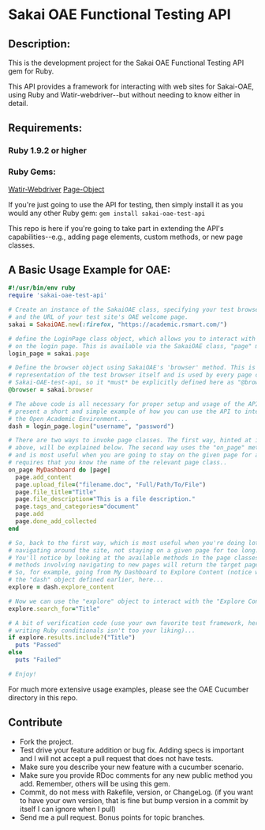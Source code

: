 # Sakai OAE Functional Testing API

## Description:

This is the development project for the Sakai OAE Functional Testing API gem for Ruby.

This API provides a framework for interacting with web sites for Sakai-OAE, using
Ruby and Watir-webdriver--but without needing to know either in detail.

## Requirements:

### Ruby 1.9.2 or higher

### Ruby Gems:
[Watir-Webdriver](http://www.watirwebdriver.com)
[Page-Object](https://github.com/cheezy/page-object)

If you're just going to use the API for testing, then simply install it as you would any other Ruby gem: `gem install sakai-oae-test-api`

This repo is here if you're going to take part in extending the API's capabilities--e.g., adding page elements, custom methods, or new page classes.

## A Basic Usage Example for OAE:

````ruby
#!/usr/bin/env ruby
require 'sakai-oae-test-api'

# Create an instance of the SakaiOAE class, specifying your test browser
# and the URL of your test site's OAE welcome page.
sakai = SakaiOAE.new(:firefox, "https://academic.rsmart.com/")

# define the LoginPage class object, which allows you to interact with elements
# on the login page. This is available via the SakaiOAE class, "page" method...
login_page = sakai.page

# Define the browser object using SakaiOAE's 'browser' method. This is Ruby/Watir's
# representation of the test browser itself and is used by every page class in the
# Sakai-OAE-test-api, so it *must* be explicitly defined here as "@browser"...
@browser = sakai.browser

# The above code is all necessary for proper setup and usage of the API. Below, we
# present a short and simple example of how you can use the API to interact with
# the Open Academic Environment...
dash = login_page.login("username", "password")

# There are two ways to invoke page classes. The first way, hinted at in the code
# above, will be explained below. The second way uses the "on_page" method,
# and is most useful when you are going to stay on the given page for a while. It
# requires that you know the name of the relevant page class..
on_page MyDashboard do |page|
  page.add_content
  page.upload_file=("filename.doc", "Full/Path/To/File")
  page.file_title="Title"
  page.file_description="This is a file description."
  page.tags_and_categories="document"
  page.add
  page.done_add_collected
end

# So, back to the first way, which is most useful when you're doing lots of quick
# navigating around the site, not staying on a given page for too long.
# You'll notice by looking at the available methods in the page classes that those
# methods involving navigating to new pages will return the target page's page class.
# So, for example, going from My Dashboard to Explore Content (notice we're using
# the "dash" object defined earlier, here...
explore = dash.explore_content

# Now we can use the "explore" object to interact with the "Explore Content" page...
explore.search_for="Title"

# A bit of verification code (use your own favorite test framework, here, if
# writing Ruby conditionals isn't too your liking)...
if explore.results.include?("Title")
  puts "Passed"
else
  puts "Failed"

# Enjoy!
````

For much more extensive usage examples, please see the OAE Cucumber directory in this repo.

## Contribute

* Fork the project.
* Test drive your feature addition or bug fix. Adding specs is important and I will not accept a pull request that does not have tests.
* Make sure you describe your new feature with a cucumber scenario.
* Make sure you provide RDoc comments for any new public method you add. Remember, others will be using this gem.
* Commit, do not mess with Rakefile, version, or ChangeLog.
  (if you want to have your own version, that is fine but bump version in a commit by itself I can ignore when I pull)
* Send me a pull request. Bonus points for topic branches.

